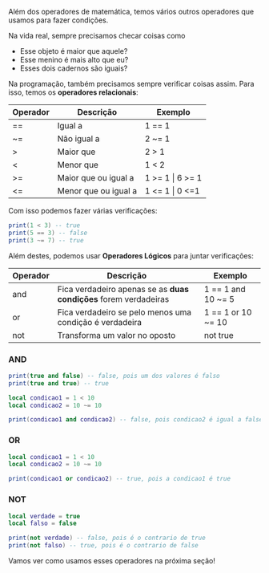 Além dos operadores de matemática, temos vários outros operadores que usamos para fazer condições.

Na vida real, sempre precisamos checar coisas como 
- Esse objeto é maior que aquele?
- Esse menino é mais alto que eu?
- Esses dois cadernos são iguais?

Na programação, também precisamos sempre verificar coisas assim. Para isso, temos os **operadores relacionais**:


| Operador | Descrição            | Exemplo            |
| -------- | -------------------- | ------------------ |
| ==       | Igual a              | 1 == 1             |
| ~=       | Não igual a          | 2 ~= 1             |
| >        | Maior que            | 2 > 1              |
| <        | Menor que            | 1 < 2              |
| >=       | Maior que ou igual a | 1 >= 1  \|  6 >= 1 |
| <=       | Menor que ou igual a | 1 <= 1  \|  0 <=1  |

Com isso podemos fazer várias verificações:

```lua
print(1 < 3) -- true
print(5 == 3) -- false
print(3 ~= 7) -- true
```

Além destes, podemos usar **Operadores Lógicos** para juntar verificações:


| Operador | Descrição                                                         | Exemplo            |
| -------- | ----------------------------------------------------------------- | ------------------ |
| and      | Fica verdadeiro apenas se as **duas condições** forem verdadeiras | 1 == 1 and 10 ~= 5 |
| or       | Fica verdadeiro se pelo menos uma condição é verdadeira           | 1 == 1 or 10 ~= 10 |
| not      | Transforma um valor no oposto                                     | not true           |

### AND
```lua
print(true and false) -- false, pois um dos valores é falso
print(true and true) -- true

local condicao1 = 1 < 10
local condicao2 = 10 ~= 10

print(condicao1 and condicao2) -- false, pois condicao2 é igual a false
```

### OR
```lua
local condicao1 = 1 < 10
local condicao2 = 10 ~= 10

print(condicao1 or condicao2) -- true, pois a condicao1 é true
```

### NOT
```lua
local verdade = true
local falso = false

print(not verdade) -- false, pois é o contrario de true
print(not falso) -- true, pois é o contrario de false
```

Vamos ver como usamos esses operadores na próxima seção!